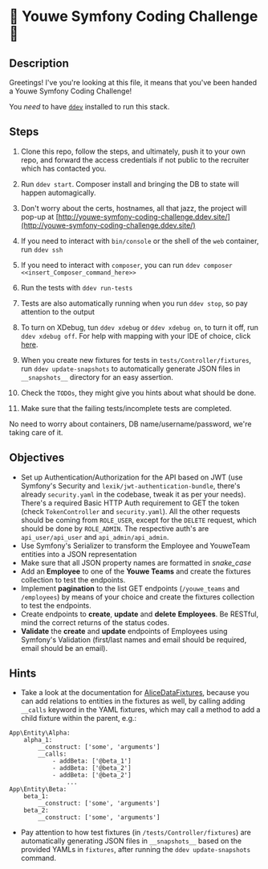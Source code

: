 # 🐘 Youwe Symfony Coding Challenge 🐘

## Description

Greetings! I've you're looking at this file, it means that you've been handed a Youwe Symfony Coding Challenge!

You *need* to have [`ddev`](https://ddev.readthedocs.io/en/stable/#installation) installed to run this stack.

## Steps

1. Clone this repo, follow the steps, and ultimately, push it to your own repo, and forward the access credentials if not public to the recruiter which has contacted you.

2. Run `ddev start`. Composer install and bringing the DB to state will happen automagically.

3. Don't worry about the certs, hostnames, all that jazz, the project will pop-up at  [http://youwe-symfony-coding-challenge.ddev.site/](http://youwe-symfony-coding-challenge.ddev.site/)

4. If you need to interact with `bin/console` or the shell of the `web` container, run `ddev ssh`

5. If you need to interact with `composer`, you can run `ddev composer <<insert_Composer_command_here>>`

6. Run the tests with `ddev run-tests`

7. Tests are also automatically running when you run `ddev stop`, so pay attention to the output
8. To turn on XDebug, tun `ddev xdebug` or `ddev xdebug on`, to turn it off, run `ddev xdebug off`. For help with mapping with your IDE of choice, click [here](https://ddev.readthedocs.io/en/stable/users/step-debugging/).
9. When you create new fixtures for tests in `tests/Controller/fixtures`, run `ddev update-snapshots` to automatically generate JSON files in `__snapshots__` directory for an easy assertion.
10. Check the `TODOs`, they might give you hints about what should be done.
11. Make sure that the failing tests/incomplete tests are completed.

No need to worry about containers, DB name/username/password, we're taking care of it.

## Objectives

- Set up Authentication/Authorization for the API based on JWT (use Symfony's Security and `lexik/jwt-authentication-bundle`, there's already `security.yaml` in the codebase, tweak it as per your needs). There's a required Basic HTTP Auth requirement to GET the token (check `TokenController` and `security.yaml`). All the other requests should be coming from `ROLE_USER`, except for the `DELETE` request, which should be done by `ROLE_ADMIN`. The respective auth's are `api_user/api_user` and `api_admin/api_admin`. 
- Use Symfony's Serializer to transform the Employee and YouweTeam entities into a JSON representation
- Make sure that all JSON property names are formatted in _snake_case_
- Add an **Employee** to one of the **Youwe Teams** and create the fixtures collection to test the endpoints.
- Implement **pagination** to the list GET endpoints (`/youwe_teams` and `/employees`) by means of your choice and create the fixtures collection to test the endpoints.
- Create endpoints to **create**, **update** and **delete** **Employees**. Be RESTful, mind the correct returns of the status codes.
- **Validate** the **create** and **update** endpoints of Employees using Symfony's Validation (first/last names and email should be required, email should be an email). 

## Hints
- Take a look at the documentation for [AliceDataFixtures](https://github.com/theofidry/AliceDataFixtures), because you can add relations to entities in the fixtures as well, by calling adding `__calls` keyword in the YAML fixtures, which may call a method to add a child fixture within the parent, e.g.:
```
App\Entity\Alpha:
    alpha_1:
        __construct: ['some', 'arguments']
        __calls:
            - addBeta: ['@beta_1']
            - addBeta: ['@beta_2']
            - addBeta: ['@beta_2']
                ...
App\Entity\Beta:
    beta_1:
        __construct: ['some', 'arguments']
    beta_2:
        __construct: ['some', 'arguments']
```
- Pay attention to how test fixtures (in `/tests/Controller/fixtures`) are automatically generating JSON files in `__snapshots__` based on the provided YAMLs in `fixtures`, after running the `ddev update-snapshots` command.
